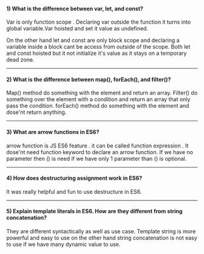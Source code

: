 #### 1) What is the difference between var, let, and const?

Var is only function scope . Declaring var outside the function it turns into global variable.Var hoisted and set it value as undefined.

On the other hand let and const are only block scope and declaring a variable inside a block cant be access from outside of the scope. Both let and const hoisted but it not initialize it's value as it stays on a temporary dead zone.

---

#### 2) What is the difference between map(), forEach(), and filter()?

Map() method do something with the element and return an array.
Filter() do something over the element with a condition and return an array that only pass the condition.
forEach() method do something with the element and dose'nt return anything.

---

#### 3) What are arrow functions in ES6?

arrow function is JS ES6 feature . it can be called function expression . It dose'nt need function keyword to declare an arrow function. If we have no parameter then () is need if we have only 1 parameter than () is optional.

---

#### 4) How does destructuring assignment work in ES6?

It was really helpful and fun to use destructure in ES6.

---

#### 5) Explain template literals in ES6. How are they different from string concatenation?

They are different syntactically as well as use case. Template string is more powerful and easy to use on the other hand string concatenation is not easy to use if we have many dynamic value to use.
